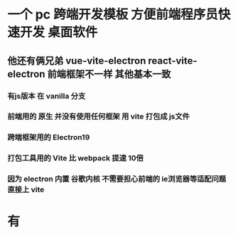 # 一个 pc 跨端开发模板 方便前端程序员快速开发 桌面软件
## 他还有俩兄弟 vue-vite-electron react-vite-electron 前端框架不一样 其他基本一致
### 有js版本 在 vanilla 分支
### 前端用的 原生 并没有使用任何框架 用 vite 打包成 js文件
### 跨端框架用的 Electron19
### 打包工具用的 Vite 比 webpack 提速 10倍
### 因为 electron 内置 谷歌内核  不需要担心前端的 ie浏览器等适配问题 直接上 vite
# 有 
